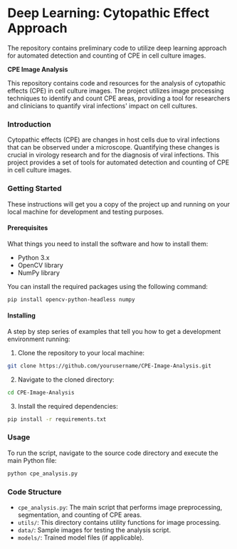 # Deep Learning: Cytopathic Effect Approach
The repository contains preliminary code to utilize deep learning approach for automated detection and counting of CPE in cell culture images.

**CPE Image Analysis**

This repository contains code and resources for the analysis of cytopathic effects (CPE) in cell culture images. The project utilizes image processing techniques to identify and count CPE areas, providing a tool for researchers and clinicians to quantify viral infections' impact on cell cultures.

### Introduction

Cytopathic effects (CPE) are changes in host cells due to viral infections that can be observed under a microscope. Quantifying these changes is crucial in virology research and for the diagnosis of viral infections. This project provides a set of tools for automated detection and counting of CPE in cell culture images.

### Getting Started

These instructions will get you a copy of the project up and running on your local machine for development and testing purposes.

#### Prerequisites

What things you need to install the software and how to install them:

- Python 3.x
- OpenCV library
- NumPy library

You can install the required packages using the following command:

```bash
pip install opencv-python-headless numpy
```

#### Installing

A step by step series of examples that tell you how to get a development environment running:

1. Clone the repository to your local machine:

```bash
git clone https://github.com/yourusername/CPE-Image-Analysis.git
```

2. Navigate to the cloned directory:

```bash
cd CPE-Image-Analysis
```

3. Install the required dependencies:

```bash
pip install -r requirements.txt
```

### Usage

To run the script, navigate to the source code directory and execute the main Python file:

```bash
python cpe_analysis.py
```

### Code Structure

- `cpe_analysis.py`: The main script that performs image preprocessing, segmentation, and counting of CPE areas.
- `utils/`: This directory contains utility functions for image processing.
- `data/`: Sample images for testing the analysis script.
- `models/`: Trained model files (if applicable).
